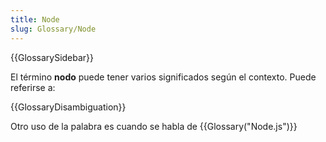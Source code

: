 ```yaml
---
title: Node
slug: Glossary/Node
---
```


{{GlossarySidebar}}

El término **nodo** puede tener varios significados según el contexto. Puede referirse a:

{{GlossaryDisambiguation}}

Otro uso de la palabra es cuando se habla de {{Glossary("Node.js")}}
